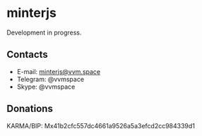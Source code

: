 # minterjs

Development in progress.

## Contacts

- E-mail: minterjs@vvm.space
- Telegram: @vvmspace
- Skype: @vvmspace

## Donations

KARMA/BIP: Mx41b2cfc557dc4661a9526a5a3efcd2cc984339d1
